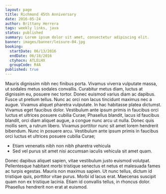 ```yaml
---
layout: page
title: Richmond 45th Anniversary
date: 2016-05-24
author: Brittany Herrera
tags: weekly links, java
status: published
summary: Lorem ipsum dolor sit amet, consectetur adipiscing elit.
banner: images/banner/leisure-04.jpg
booking:
  startDate: 06/13/2016
  endDate: 06/18/2016
  ctyhocn: ATLELHX
  groupCode: R4A
published: true
---
```

Mauris dignissim nibh nec finibus porta. Vivamus viverra vulputate massa, ut sodales metus sodales convallis. Curabitur metus diam, luctus at dignissim eu, posuere nec tortor. Donec euismod varius diam ac dapibus. Fusce ut pretium tellus. Nunc ac orci non lacus tincidunt maximus nec a augue. Vivamus aliquet pharetra vulputate. In hac habitasse platea dictumst. Vivamus eget faucibus dolor. Vestibulum ante ipsum primis in faucibus orci luctus et ultrices posuere cubilia Curae; Phasellus blandit, lacus id faucibus blandit, orci diam aliquet augue, a congue nunc arcu ut nulla. Donec quis mollis sem, a rutrum libero. Vivamus porttitor nunc sit amet lorem hendrerit bibendum. Nunc in posuere arcu. Vestibulum ante ipsum primis in faucibus orci luctus et ultrices posuere cubilia Curae;

* Etiam venenatis nibh non nibh pharetra vehicula
* Sed vel purus sit amet nisi accumsan iaculis vehicula sit amet quam.

Donec dapibus aliquet sapien, vitae vestibulum justo euismod volutpat. Pellentesque habitant morbi tristique senectus et netus et malesuada fames ac turpis egestas. Mauris non maximus sapien. Ut nunc tellus, dictum id tristique quis, porttitor vitae purus. Morbi id lacus erat. Maecenas suscipit quam non ex tristique lacinia. Etiam id convallis tellus, in rhoncus dolor. Phasellus hendrerit non erat at euismod.
